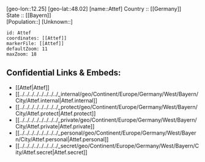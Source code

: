 ﻿---
location: [48.02,12.25] 
mapzoom: [7,12] 
mapmarker: city 
type: City
tags:
- geo/City


SpocWebEntityId: 28917
isDeleted: false
confidential: public

---
[geo-lon::12.25] 
[geo-lat::48.02] 
[name::Attef] 
Country :: [[Germany]]  
State :: [[Bayern]]  
[Population::] 
[Unknown::] 


```leaflet
id: Attef
coordinates: [[Attef]] 
markerFile: [[Attef]] 
defaultZoom: 11 
maxZoom: 18
```


## Confidential Links & Embeds: 
- [[Attef|Attef]]  
- [[../../../../../../../../_internal/geo/Continent/Europe/Germany/West/Bayern/City/Attef.internal|Attef.internal]] 
- [[../../../../../../../../_protect/geo/Continent/Europe/Germany/West/Bayern/City/Attef.protect|Attef.protect]] 
- [[../../../../../../../../_private/geo/Continent/Europe/Germany/West/Bayern/City/Attef.private|Attef.private]] 
- [[../../../../../../../../_personal/geo/Continent/Europe/Germany/West/Bayern/City/Attef.personal|Attef.personal]] 
- [[../../../../../../../../_secret/geo/Continent/Europe/Germany/West/Bayern/City/Attef.secret|Attef.secret]] 
